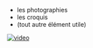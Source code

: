  - les photographies
 - les croquis
 - (tout autre élément utile)


[![video](http://img.youtube.com/vi/PvnlpPWAcZc/0.jpg)](www.youtube.com/watch?v=PvnlpPWAcZc&ab_channel=CarstenQuitt)
